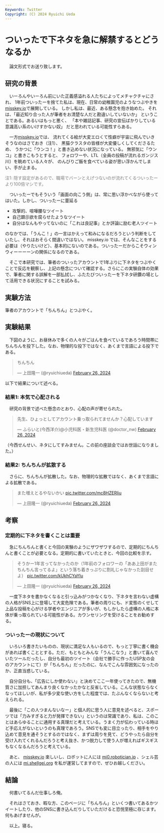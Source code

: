```yaml
---
Keywords: Twitter
Copyright: (C) 2024 Ryuichi Ueda
---
```


# ついったで下ネタを急に解禁するとどうなるか

　論文形式でお送り致します。

## 研究の背景

　いーろんやいーろん前にいた正義感溢れる人たちによってメチャクチャにされ、
1年前ついったーを捨てた私は、現在、日常の幼稚園児のようなつぶやきを
[misskey.io](https://misskey.io/@ryuichiueda)で展開している。
しかし私は、最近、ある懸念を抱き始めた。
それは、「最近知り合った人が筆者をお清楚な人だと勘違いしていないか」
ということである。あるいはもっと悪く、
「本や雑誌記事、研究の宣伝ばかりしている意識高い系のいけすかない奴」
だと思われている可能性すらある。

 　一方[misskey.io](https://misskey.io/)では、
流れてくる絵が大変エロくて性癖が宇宙に飛んでいきそうなのはさておき（注1）、
黒猫クラスタの皆様が大変優しくしてくださるため、
うかつに「ウンコ！」と書き込めない状況になっている。
無邪気に「ウンコ」と書きこもうとすると、
フォロワーや、LTL（全員の投稿が流れるガンジス川）を眺めている人々が、
のんびりご飯を食べている姿が思い浮かんでしまい、手が止まる。

<span style="color:gray">注1: 隠す設定があるので、職場でバーンとえげつないのが流れてくるついったーより100倍マシです。</span>

　ついったーでもそういう「画面の向こう側」は、常に思い浮かべながら使ってはいた。しかし、ついったーに蔓延る

* 攻撃的、喧嘩腰なツイート
* 自己顕示欲を腐らせたようなツイート
* 自分はなんもやってないのに「これは良記事」とか評論に励む老人ツイート

のなかでは、「うんこ！」の一言はかえって和みになるだろうという判断をしていたし、それはおそらく間違いではない。 misskey.io では、そんなことをする必要は（やりたいけど）、基本的にないのである。ついったーだからこそウィンウィーーーーンの関係になるのである。

　そこで本研究では、筆者のついったアカウントで1年ぶりに下ネタをつぶやくことで反応を観察し、上記の懸念について確認する。さらにこの実験自体の効果で、筆者に関する誤解を一部払拭し、ふたたびついったーを下ネタ研鑽の場として活用できる状況にすることを試みる。

## 実験方法

 筆者のアカウントで「ちんちん」とつぶやく。


## 実験結果

　下図のように、お昼休みで多くの人々がごはんを食べているであろう時間帯にちんちんを投下した。なお、物理的な投下ではなく、あくまで言語による投下である。

 <blockquote class="twitter-tweet"><p lang="ja" dir="ltr">ちんちん</p>&mdash; 上田隆一 (@ryuichiueda) <a href="https://twitter.com/ryuichiueda/status/1761957604706939061?ref_src=twsrc%5Etfw">February 26, 2024</a></blockquote> <script async src="https://platform.twitter.com/widgets.js" charset="utf-8"></script>

 以下で結果について述べる。

### 結果1: 本気で心配される

　研究の背景で述べた懸念のとおり、心配の声が寄せられた。

<blockquote class="twitter-tweet"><p lang="ja" dir="ltr">先生、ひょっとしてアカウント乗っ取られてませんか？心配しています</p>&mdash; ふらいと(今西洋介)@小児科医・新生児科医 (@doctor_nw) <a href="https://twitter.com/doctor_nw/status/1761961085807313260?ref_src=twsrc%5Etfw">February 26, 2024</a></blockquote> <script async src="https://platform.twitter.com/widgets.js" charset="utf-8"></script>

（今西せんせい、ネタにしてすみません。この前の座談会ではお世話になりました。）

### 結果2: ちんちんが拡散する

　さらに、ちんちんが拡散した。なお、物理的な拡散ではなく、あくまで言語による拡散である。

<blockquote class="twitter-tweet"><p lang="ja" dir="ltr">また増えとるやないかい <a href="https://t.co/mc8HZERliu">pic.twitter.com/mc8HZERliu</a></p>&mdash; 上田隆一 (@ryuichiueda) <a href="https://twitter.com/ryuichiueda/status/1762115042642989065?ref_src=twsrc%5Etfw">February 26, 2024</a></blockquote> <script async src="https://platform.twitter.com/widgets.js" charset="utf-8"></script>

## 考察

### 定期的に下ネタを書くことは重要

　急にちんちんと書くと今回の実験のようにザワザワするので、定期的にちんちんと書くことが必要となる。定期的に書いていたときと、今回の比較を示す。

<blockquote class="twitter-tweet"><p lang="ja" dir="ltr">そうかー1年言ってなかったのか（1年前のフォロワーの「ああ上田がまたちんちん言ってるよ」という落ち着きっぷりに割礼じゃなかった刮目せよ） <a href="https://t.co/kUkhCYaYlu">pic.twitter.com/kUkhCYaYlu</a></p>&mdash; 上田隆一 (@ryuichiueda) <a href="https://twitter.com/ryuichiueda/status/1762019447970349187?ref_src=twsrc%5Etfw">February 26, 2024</a></blockquote> <script async src="https://platform.twitter.com/widgets.js" charset="utf-8"></script>


　一度下ネタを書かなくなると引っ込みがつかなくなり、下ネタを言わない虚構の人格がSNS上に登場して大変危険である。筆者の周りにも、ド変態のくせして上品な投稿を心がける学者やエンジニアが多いが、もしかしたら虚構の人格に本体が乗っ取られている可能性がある。カウンセリングを受けることをお勧めする。

### ついったーの現状について

　いろいろ書きたいものの、現状に満足な人もいるので、もっと丁寧に書く機会があれば書くこととする。ただ、もともとみんな「うんこなう」と書いて喜んでいたツールだったし、自分も最初のツイート（会社で勝手に作ったUSP友の会のアカウントにて）が「ちんちん」だったのに、なんでこんな雰囲気になったのか、正直当惑している。

　自分自分も、「広告にしか使わない」と決めてここ一年使ってきたので、無機質さに加担してあんまり良くなかったかなと反省している。こんな状態ならなくなってほしいが、私が多少変な使い方をした程度では、たぶんなくならないと考えられる。

　最後に「この人つまんないなー」と個人的に思う人に意見を述べると、スポーツでは「力みすぎると力が発揮できない」というのは常識であり、私は、このことはあらゆることに通用する真理だと考えている。うまく力が伝わっている時ほど手応えがないというのも真理であろう。SNSでも変に目立ったり、相手をやり込めて意見を通そうとするのではなく、まずは周りを見て、どうやったら自分を受け入れてくれるんだろうと考え抜き、かつ脱力して使う人が増えればギスギスもなくなるんだろうと考えている。

　あと、 [misskey.io](https://misskey.io) 楽しいし、ロボットに人には [mi0.robotician.jp](https://mi0.robotician.jp) 、シェル芸の人には [mi.shellgei.org](https://mi.shellgei.org) を私が運営してますので、ぜひお越しください。

## 結論

　何書いてるんだ仕事しろ俺。

　それはさておき、暇な方、このページに「ちんちん」といくつ書いてあるかツイートしたり、他のSNSに書き込んだりしていただけると恐悦至極に存じます。何もあげませんが。


　以上。寝る。
